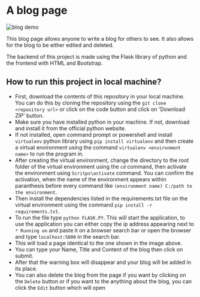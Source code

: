 # A blog page
![blog demo](https://user-images.githubusercontent.com/76962685/189488190-5379cf92-cdd1-47c4-861e-6aa47809e688.jpeg)

This blog page allows anyone to write a blog for others to see. It also allows for the blog to be either edited and deleted.

The backend of this project is made using the Flask library of python and the frontend with HTML and Bootstrap.

## How to run this project in local machine?
* First, download the contents of this repository in your local machine. You can do this by cloning the repository using the `git clone <repository url>` or click on the code button and click on 'Download ZIP' button.
* Make sure you have installed python in your machine. If not, download and install it from the official python website.
* If not installed, open command prompt or powershell and install `virtualenv` python library using `pip install virtualenv` and then create a virtual environment using the command `virtualenv <environment name>` to run the program in.
* After creating the virtual environment, change the directory to the root folder of the virtual environment using the `cd` command, then activate the environment using `Scritps\activate` command. You can confirm the activation, when the name of the environment appears within paranthesis before every command like `(environment name) C:/path to the environment`.
* Then install the dependencies listed in the requirements.txt file on the virtual environment using the command `pip install -r requirements.txt`.
* To run the file type `python FLASK.PY`. This will start the application, to use the application you can either copy the ip address appearing next to `* Running on` and paste it on a browser search bar or open the browser and type `localhost:5000` in the search bar.
* This will load a page identical to the one shown in the image above.
* You can type your Name, Title and Content of the blog then click on submit.
* After that the warning box will disappear and your blog will be added in its place.
* You can also delete the blog from the page if you want by clicking on the `Delete` button or if you want to the anything about the blog, you can click the `Edit` button which will open  
